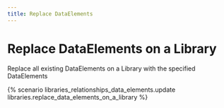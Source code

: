 ```yaml
---
title: Replace DataElements
---
```


# Replace DataElements on a Library

Replace all existing DataElements on a Library with the specified DataElements

{% scenario libraries_relationships_data_elements.update libraries.replace_data_elements_on_a_library %}
